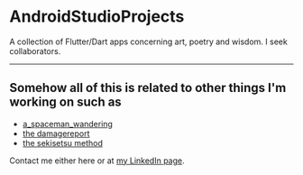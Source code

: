 # AndroidStudioProjects

A collection of Flutter/Dart apps concerning art, poetry and wisdom. I seek collaborators.

----
## Somehow all of this is related to other things I'm working on such as 
* [a_spaceman_wandering](https://www.instagram.com/a_spaceman_wandering/?hl=en)
* [the damagereport](https://www.thedamagereport.com/)
* [the sekisetsu method](https://www.sekisetsumethod.com/)

Contact me either here or at [my LinkedIn page](https://www.linkedin.com/in/arloemerson/).
